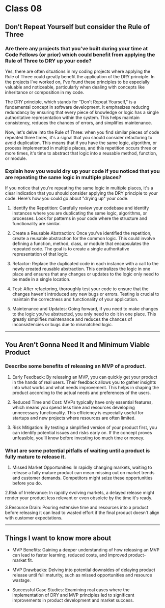 # Class 08

## Don’t Repeat Yourself but consider the Rule of Three

### Are there any projects that you’ve built during your time at Code Fellows (or prior) which could benefit from applying the Rule of Three to DRY up your code?

Yes, there are often situations in my coding projects where applying the Rule of Three could greatly benefit the application of the DRY principle. In the projects I've worked on, I've found these principles to be especially valuable and noticeable, particularly when dealing with concepts like inheritance or composition in my code.

The DRY principle, which stands for "Don't Repeat Yourself," is a fundamental concept in software development. It emphasizes reducing redundancy by ensuring that every piece of knowledge or logic has a single authoritative representation within the system. This helps maintain consistency, reduces the chances of errors, and simplifies maintenance.

Now, let's delve into the Rule of Three: when you find similar pieces of code repeated three times, it's a signal that you should consider refactoring to avoid duplication. This means that if you have the same logic, algorithm, or process implemented in multiple places, and this repetition occurs three or more times, it's time to abstract that logic into a reusable method, function, or module.

### Explain how you would dry up your code if you noticed that you are repeating the same logic in multiple places?

If you notice that you're repeating the same logic in multiple places, it's a clear indication that you should consider applying the DRY principle to your code. Here's how you could go about "drying up" your code:

1. Identify the Repetition: Carefully review your codebase and identify instances where you are duplicating the same logic, algorithms, or processes. Look for patterns in your code where the structure and functionality are similar.

2. Create a Reusable Abstraction: Once you've identified the repetition, create a reusable abstraction for the common logic. This could involve defining a function, method, class, or module that encapsulates the repeated code. The goal is to create a single authoritative representation of that logic.

3. Refactor: Replace the duplicated code in each instance with a call to the newly created reusable abstraction. This centralizes the logic in one place and ensures that any changes or updates to the logic only need to be made in a single location.

4. Test: After refactoring, thoroughly test your code to ensure that the changes haven't introduced any new bugs or errors. Testing is crucial to maintain the correctness and functionality of your application.

5. Maintenance and Updates: Going forward, if you need to make changes to the logic you've abstracted, you only need to do it in one place. This greatly simplifies maintenance and reduces the chances of inconsistencies or bugs due to mismatched logic.

---

## You Aren’t Gonna Need It and Minimum Viable Product

### Describe some benefits of releasing an MVP of a product.

1. Early Feedback:
By releasing an MVP, you can quickly get your product in the hands of real users. Their feedback allows you to gather insights into what works and what needs improvement. This helps in shaping the product according to the actual needs and preferences of the users.

2. Reduced Time and Cost:
MVPs typically have only essential features, which means you spend less time and resources developing unnecessary functionality. This efficiency is especially useful for startups and new projects where resources are often limited.

3. Risk Mitigation:
By testing a simplified version of your product first, you can identify potential issues and risks early on. If the concept proves unfeasible, you'll know before investing too much time or money.

### What are some potential pitfalls of waiting until a product is fully mature to release it.

1. Missed Market Opportunities:
In rapidly changing markets, waiting to release a fully mature product can mean missing out on market trends and customer demands. Competitors might seize these opportunities before you do.

2.Risk of Irrelevance:
In rapidly evolving markets, a delayed release might render your product less relevant or even obsolete by the time it's ready.

3.Resource Drain:
Pouring extensive time and resources into a product before releasing it can lead to wasted effort if the final product doesn't align with customer expectations.

---

## Things I want to know more about

- MVP Benefits: Gaining a deeper understanding of how releasing an MVP can lead to faster learning, reduced costs, and improved product-market fit.

- MVP Drawbacks: Delving into potential downsides of delaying product release until full maturity, such as missed opportunities and resource wastage.

- Successful Case Studies: Examining real cases where the implementation of DRY and MVP principles led to significant improvements in product development and market success.